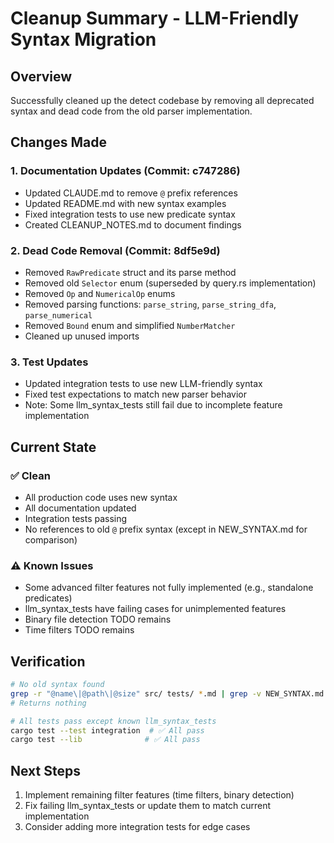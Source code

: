 # Cleanup Summary - LLM-Friendly Syntax Migration

## Overview
Successfully cleaned up the detect codebase by removing all deprecated syntax and dead code from the old parser implementation.

## Changes Made

### 1. Documentation Updates (Commit: c747286)
- Updated CLAUDE.md to remove `@` prefix references
- Updated README.md with new syntax examples
- Fixed integration tests to use new predicate syntax
- Created CLEANUP_NOTES.md to document findings

### 2. Dead Code Removal (Commit: 8df5e9d)
- Removed `RawPredicate` struct and its parse method
- Removed old `Selector` enum (superseded by query.rs implementation)
- Removed `Op` and `NumericalOp` enums
- Removed parsing functions: `parse_string`, `parse_string_dfa`, `parse_numerical`
- Removed `Bound` enum and simplified `NumberMatcher`
- Cleaned up unused imports

### 3. Test Updates
- Updated integration tests to use new LLM-friendly syntax
- Fixed test expectations to match new parser behavior
- Note: Some llm_syntax_tests still fail due to incomplete feature implementation

## Current State

### ✅ Clean
- All production code uses new syntax
- All documentation updated
- Integration tests passing
- No references to old `@` prefix syntax (except in NEW_SYNTAX.md for comparison)

### ⚠️ Known Issues
- Some advanced filter features not fully implemented (e.g., standalone predicates)
- llm_syntax_tests have failing cases for unimplemented features
- Binary file detection TODO remains
- Time filters TODO remains

## Verification
```bash
# No old syntax found
grep -r "@name\|@path\|@size" src/ tests/ *.md | grep -v NEW_SYNTAX.md
# Returns nothing

# All tests pass except known llm_syntax_tests
cargo test --test integration  # ✅ All pass
cargo test --lib              # ✅ All pass
```

## Next Steps
1. Implement remaining filter features (time filters, binary detection)
2. Fix failing llm_syntax_tests or update them to match current implementation
3. Consider adding more integration tests for edge cases